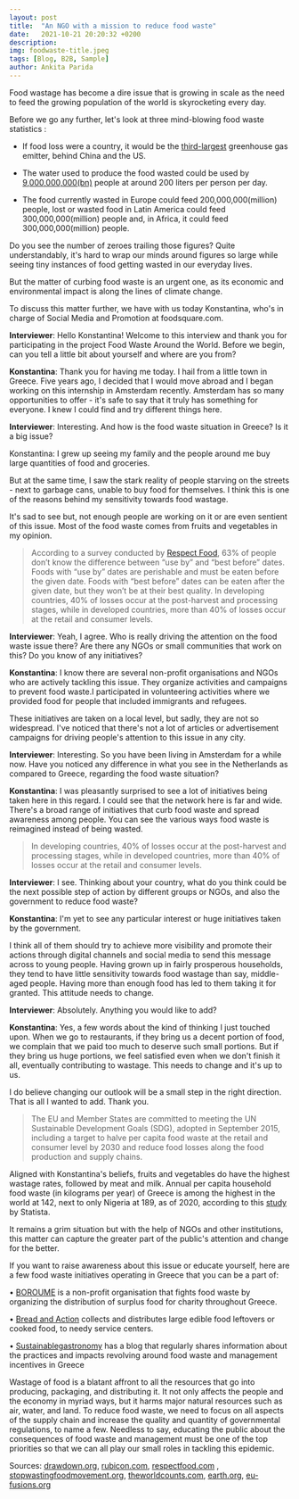 ```yaml
---
layout: post
title:  "An NGO with a mission to reduce food waste"
date:   2021-10-21 20:20:32 +0200
description: 
img: foodwaste-title.jpeg
tags: [Blog, B2B, Sample]
author: Ankita Parida
---
```

Food wastage has become a dire issue that is growing in scale as the need to feed the growing population of the world is skyrocketing every day.

Before we go any further, let's look at three mind-blowing food waste statistics :

* If food loss were a country, it would be the [third-largest](https://earth.org/facts-about-food-waste/) greenhouse gas emitter, behind China and the US.

* The water used to produce the food wasted could be used by [9,000,000,000(bn)](https://www.theworldcounts.com/stories/food-waste-facts) people at around 200 liters per person per day.

* The food currently wasted in Europe could feed 200,000,000(million) people, lost or wasted food in Latin America could feed 300,000,000(million) people and, in Africa, it could feed 300,000,000(million) people.

Do you see the number of zeroes trailing those figures? Quite understandably, it's hard to wrap our minds around figures so large while seeing tiny instances of food getting wasted in our everyday lives.

But the matter of curbing food waste is an urgent one, as its economic and environmental impact is along the lines of climate change.

To discuss this matter further, we have with us today Konstantina, who's in charge of Social Media and Promotion at foodsquare.com.

**Interviewer**: Hello Konstantina! Welcome to this interview and thank you for participating in the project Food Waste Around the World. Before we begin, can you tell a little bit about yourself and where are you from?

**Konstantina**: Thank you for having me today. I hail from a little town in Greece. Five years ago, I decided that I would move abroad and I began working on this internship in Amsterdam recently.
Amsterdam has so many opportunities to offer - it's safe to say that it truly has something for everyone. I knew I could find and try different things here.

**Interviewer**: Interesting. And how is the food waste situation in Greece? Is it a big issue?

Konstantina: I grew up seeing my family and the people around me buy large quantities of food and groceries.

But at the same time, I saw the stark reality of people starving on the streets - next to garbage cans, unable to buy food for themselves. I think this is one of the reasons behind my sensitivity towards food wastage.

It's sad to see but, not enough people are working on it or are even sentient of this issue. Most of the food waste comes from fruits and vegetables in my opinion.

>According to a survey conducted by [Respect Food](https://www.respectfood.com/article/11-facts-about-food-wastage/), 63% of people don’t know the difference between “use by” and “best before” dates. Foods with “use by” dates are perishable and must be eaten before the given date. Foods with “best before” dates can be eaten after the given date, but they won’t be at their best quality. In developing countries, 40% of losses occur at the post-harvest and processing stages, while in developed countries, more than 40% of losses occur at the retail and consumer levels.

**Interviewer**: Yeah, I agree. Who is really driving the attention on the food waste issue there? Are there any NGOs or small communities that work on this? Do you know of any initiatives?

**Konstantina**: I know there are several non-profit organisations and NGOs who are actively tackling this issue. They organize activities and campaigns to prevent food waste.I participated in volunteering activities where we provided food for people that included immigrants and refugees.

These initiatives are taken on a local level, but sadly, they are not so widespread. I've noticed that there's not a lot of articles or advertisement campaigns for driving people's attention to this issue in any city.

**Interviewer**: Interesting. So you have been living in Amsterdam for a while now. Have you noticed any difference in what you see in the Netherlands as compared to Greece, regarding the food waste situation?

**Konstantina**: I was pleasantly surprised to see a lot of initiatives being taken here in this regard. I could see that the network here is far and wide. There's a broad range of initiatives that curb food waste and spread awareness among people. You can see the various ways food waste is reimagined instead of being wasted.

>In developing countries, 40% of losses occur at the post-harvest and processing stages, while in developed countries, more than 40% of losses occur at the retail and consumer levels.

**Interviewer**: I see. Thinking about your country, what do you think could be the next possible step of action by different groups or NGOs, and also the government to reduce food waste?

**Konstantina**: I'm yet to see any particular interest or huge initiatives taken by the government.

I think all of them should try to achieve more visibility and promote their actions through digital channels and social media to send this message across to young people. Having grown up in fairly prosperous households, they tend to have little sensitivity towards food wastage than say, middle-aged people. Having more than enough food has led to them taking it for granted. This attitude needs to change.

**Interviewer**: Absolutely. Anything you would like to add?

**Konstantina**: Yes, a few words about the kind of thinking I just touched upon. When we go to restaurants, if they bring us a decent portion of food, we complain that we paid too much to deserve such small portions. But if they bring us huge portions, we feel satisfied even when we don't finish it all, eventually contributing to wastage. This needs to change and it's up to us.

I do believe changing our outlook will be a small step in the right direction. That is all I wanted to add. Thank you.

> The EU and Member States are committed to meeting the UN Sustainable Development Goals (SDG), adopted in September 2015, including a target to halve per capita food waste at the retail and consumer level by 2030 and reduce food losses along the food production and supply chains.

Aligned with Konstantina's beliefs, fruits and vegetables do have the highest wastage rates, followed by meat and milk. Annual per capita household food waste (in kilograms per year) of Greece is among the highest in the world at 142, next to only Nigeria at 189, as of 2020, according to this [study](https://www.statista.com/statistics/933059/per-capita-food-waste-of-selected-countries/) by Statista.

It remains a grim situation but with the help of NGOs and other institutions, this matter can capture the greater part of the public's attention and change for the better.

If you want to raise awareness about this issue or educate yourself, here are a few food waste initiatives operating in Greece that you can be a part of:

• [BOROUME](https://www.boroume.gr/en/) is a non-profit organisation that fights food waste by organizing the distribution of surplus food for charity throughout Greece.

• [Bread and Action](https://artosdrasi.rei.gr/) collects and distributes large edible food leftovers or cooked food, to needy service centers.

• [Sustainablegastronomy](https://www.sustainablegastronomy.eu/blog.aspx) has a blog that regularly shares information about the practices and impacts revolving around food waste and management incentives in Greece

Wastage of food is a blatant affront to all the resources that go into producing, packaging, and distributing it. It not only affects the people and the economy in myriad ways, but it harms major natural resources such as air, water, and land. To reduce food waste, we need to focus on all aspects of the supply chain and increase the quality and quantity of governmental regulations, to name a few. Needless to say, educating the public about the consequences of food waste and management must be one of the top priorities so that we can all play our small roles in tackling this epidemic.

Sources: [drawdown.org](https://www.drawdown.org/solutions/reduced-food-waste), [rubicon.com](https://www.rubicon.com/blog/food-waste-facts/), [respectfood.com](https://www.respectfood.com/article/11-facts-about-food-wastage/) , [stopwastingfoodmovement.org](https://stopwastingfoodmovement.org/food-waste/food-waste-facts/), [theworldcounts.com](https://www.theworldcounts.com/stories/food-waste-facts), [earth.org](https://earth.org/facts-about-food-waste/), [eu-fusions.org](https://www.eu-fusions.org/index.php/country-reports/reports/294-greece)



